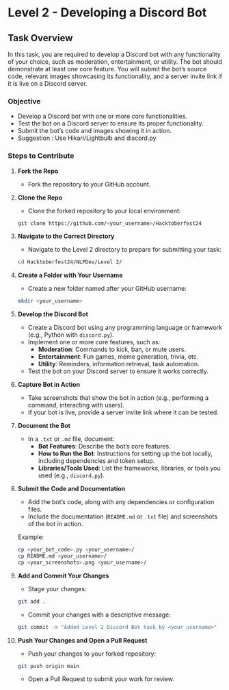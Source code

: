 
# Level 2 - Developing a Discord Bot

## Task Overview

In this task, you are required to develop a Discord bot with any functionality of your choice, such as moderation, entertainment, or utility. The bot should demonstrate at least one core feature. You will submit the bot’s source code, relevant images showcasing its functionality, and a server invite link if it is live on a Discord server.

### Objective

- Develop a Discord bot with one or more core functionalities.
- Test the bot on a Discord server to ensure its proper functionality.
- Submit the bot’s code and images showing it in action.
- Suggestion : Use Hikari/Lightbulb and discord.py

### Steps to Contribute

1. **Fork the Repo**

   - Fork the repository to your GitHub account.

2. **Clone the Repo**

   - Clone the forked repository to your local environment:

   ```bash
   git clone https://github.com/<your_username>/Hacktoberfest24
   ```

3. **Navigate to the Correct Directory**

   - Navigate to the Level 2 directory to prepare for submitting your task:

   ```bash
   cd Hacktoberfest24/NLPDev/Level 2/
   ```

4. **Create a Folder with Your Username**

   - Create a new folder named after your GitHub username:

   ```bash
   mkdir <your_username>
   ```

5. **Develop the Discord Bot**

   - Create a Discord bot using any programming language or framework (e.g., Python with `discord.py`).
   - Implement one or more core features, such as:
     - **Moderation**: Commands to kick, ban, or mute users.
     - **Entertainment**: Fun games, meme generation, trivia, etc.
     - **Utility**: Reminders, information retrieval, task automation.
   - Test the bot on your Discord server to ensure it works correctly.

6. **Capture Bot in Action**

   - Take screenshots that show the bot in action (e.g., performing a command, interacting with users).
   - If your bot is live, provide a server invite link where it can be tested.

7. **Document the Bot**

   - In a `.txt` or `.md` file, document:
     - **Bot Features**: Describe the bot’s core features.
     - **How to Run the Bot**: Instructions for setting up the bot locally, including dependencies and token setup.
     - **Libraries/Tools Used**: List the frameworks, libraries, or tools you used (e.g., `discord.py`).

8. **Submit the Code and Documentation**

   - Add the bot’s code, along with any dependencies or configuration files.
   - Include the documentation (`README.md` or `.txt` file) and screenshots of the bot in action.

   Example:

   ```bash
   cp <your_bot_code>.py <your_username>/
   cp README.md <your_username>/
   cp <your_screenshots>.png <your_username>/
   ```

9. **Add and Commit Your Changes**

   - Stage your changes:

   ```bash
   git add .
   ```

   - Commit your changes with a descriptive message:

   ```bash
   git commit -m "Added Level 2 Discord Bot task by <your_username>"
   ```

10. **Push Your Changes and Open a Pull Request**

    - Push your changes to your forked repository:

    ```bash
    git push origin main
    ```

    - Open a Pull Request to submit your work for review.

